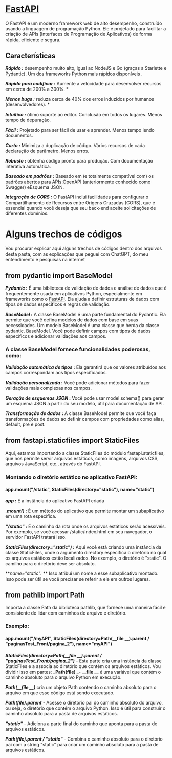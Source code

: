 # [FastAPI](https://fastapi.tiangolo.com/)
O FastAPI é um moderno framework web de alto desempenho, construído usando a linguagem de programação Python. 
Ele é projetado para facilitar a criação de APIs (Interfaces de Programação de Aplicativos) de forma rápida, 
eficiente e segura.
## Características
**_Rápido :_** desempenho muito alto, igual ao NodeJS e Go (graças a Starlette e Pydantic). Um dos frameworks 
Python mais rápidos disponíveis .

**_Rápido para codificar :_** Aumente a velocidade para desenvolver recursos em cerca de 200% a 300%. *

**_Menos bugs :_** reduza cerca de 40% dos erros induzidos por humanos (desenvolvedores). *

**_Intuitivo :_** ótimo suporte ao editor. Conclusão em todos os lugares. Menos tempo de depuração.

**_Fácil :_** Projetado para ser fácil de usar e aprender. Menos tempo lendo documentos.

**_Curto :_** Minimiza a duplicação de código. Vários recursos de cada declaração de parâmetro. Menos erros.

**_Robusto :_** obtenha código pronto para produção. Com documentação interativa automática.

**_Baseado em padrões :_** Baseado em (e totalmente compatível com) os padrões abertos para APIs:OpenAPI
(anteriormente conhecido como Swagger) eEsquema JSON.

**_Integração de CORS :_** O FastAPI inclui facilidades para configurar o Compartilhamento de Recursos entre 
Origens Cruzadas (CORS), que é essencial quando você deseja que seu back-end aceite solicitações de diferentes 
domínios.

# Alguns trechos de códigos
Vou procurar explicar aqui alguns trechos de códigos dentro dos arquivos desta pasta, com as explicações que 
peguei com ChatGPT, do meu entendimento e pesquisas na internet
## from pydantic import BaseModel
**_Pydantic_ :** É uma biblioteca de validação de dados e análise de dados que é frequentemente usada em 
aplicativos 
Python, especialmente em frameworks como o [FastAPI](https://fastapi.tiangolo.com/). Ela ajuda a definir 
estruturas de dados com tipos de dados 
específicos e regras de validação.

**_BaseModel_ :** A classe BaseModel é uma parte fundamental do Pydantic. Ela permite que você defina modelos 
de dados com base em suas necessidades. Um modelo BaseModel é uma classe que herda da classe pydantic.
BaseModel. Você pode definir campos com tipos de dados específicos e adicionar validações aos campos.

### A classe BaseModel fornece funcionalidades poderosas, como:

**_Validação automática de tipos_ :** Ela garantirá que os valores atribuídos aos campos correspondam aos tipos especificados.

**_Validação personalizada_ :** Você pode adicionar métodos para fazer validações mais complexas nos campos.

**_Geração de esquemas JSON_ :** Você pode usar model.schema() para gerar um esquema JSON a partir do seu modelo, útil para documentação de API.

**_Transformação de dados_ :** A classe BaseModel permite que você faça transformações de dados ao definir campos com propriedades como alias, default, pre e post.

## from fastapi.staticfiles import StaticFiles
Aqui, estamos importando a classe StaticFiles do módulo fastapi.staticfiles, que nos permite servir arquivos estáticos, como imagens, arquivos CSS, arquivos JavaScript, etc., através do FastAPI.
### Montando o diretório estático no aplicativo FastAPI:
#### app.mount("/static", StaticFiles(directory="static"), name="static")
**_app_ :** É a instância do aplicativo FastAPI criada

**_.mount()_ :** É um método do aplicativo que permite montar um subaplicativo em uma rota específica.

**_"/static"_ :** É o caminho da rota onde os arquivos estáticos serão acessíveis. Por exemplo, se você acessar /static/index.html em seu navegador, o servidor FastAPI tratará isso.

**_StaticFiles(directory="static")_ :** Aqui você está criando uma instância da classe StaticFiles, onde o argumento directory especifica o diretório no qual os arquivos estáticos estão localizados. No exemplo, o diretório é "static". O camilho para o diretório deve ser absoluto.

**_name="static":_ ** Isso atribui um nome a esse subaplicativo montado. Isso pode ser útil se você precisar se referir a ele em outros lugares.

## from pathlib import Path
Importa a classe Path da biblioteca pathlib, que fornece uma maneira fácil e consistente de lidar com caminhos de arquivo e diretório.
### Exemplo:
#### app.mount("/myAPI", StaticFiles(directory=Path(__file __).parent / "paginasTest_Front/pagina_2"), name="myAPI")
**_StaticFiles(directory=Path(__file __).parent / "paginasTest_Front/pagina_2")_** - Esta parte cria uma instância da classe StaticFiles e a associa ao diretório que contém os arquivos estáticos. Vou dividir isso em partes:
**_Path(__file__) _**- **__file __** é uma variável que contém o caminho absoluto para o arquivo Python em execução. 

**_Path(__file __)_** cria um objeto Path contendo o caminho absoluto para o arquivo em que esse código está sendo executado.

**_Path(__file__).parent_** - Acesse o diretório pai do caminho absoluto do arquivo, ou seja, o diretório que contém o arquivo Python. Isso é útil para construir o caminho absoluto para a pasta de arquivos estáticos.

**_"static"_** - Adiciona a parte final do caminho que aponta para a pasta de arquivos estáticos.

**_Path(__file__).parent / "static"_** - Combina o caminho absoluto para o diretório pai com a string "static" para criar um caminho absoluto para a pasta de arquivos estáticos.
